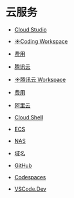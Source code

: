 # 云服务

<div id = "首"></div>
<script src = "../js/首.js"></script>

* [Cloud Studio](https://cloudstudio.net/)
* [☀️Coding Workspace](https://codecorp.cloudstudio.net/dashboard/workspace)
* [费用](https://codecorp.cloudstudio.net/dashboard/account-overview)

* [腾讯云](https://cloud.tencent.com/)
* [☀️腾讯云 Workspace](https://ide.cloud.tencent.com/dashboard/workspace)
* [费用](https://ide.cloud.tencent.com/dashboard/account-overview)

* [阿里云](https://www.aliyun.com/)
* [Cloud Shell](https://shell.aliyun.com/)
* [ECS](https://ecs.console.aliyun.com/)
* [NAS](https://nasnext.console.aliyun.com/)
* [域名](https://dc.console.aliyun.com/)

* [GitHub](https://github.com/)
* [Codespaces](https://github.com/codespaces)

* [VSCode.Dev](https://vscode.dev/)
